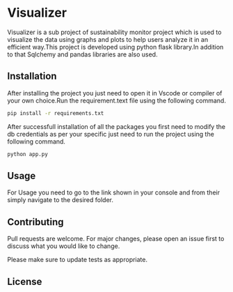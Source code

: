 # Visualizer

Visualizer is a sub project of sustainability monitor project which is used to  visualize the data using graphs and plots to help users analyze it in an efficient way.This project is developed using python flask library.In addition to that Sqlchemy and pandas libraries are also used.

## Installation

After installing the project you just need to open it in Vscode or compiler of your own choice.Run the requirement.text file using the following command.
```bash
pip install -r requirements.txt
```

After successfull installation of all the packages you first need to modify the db credentials as per your specific  just need to run the project using the following command.

```bash
python app.py
```


## Usage

For Usage you need to go to the link shown in your console and from their simply navigate to the desired folder.


## Contributing

Pull requests are welcome. For major changes, please open an issue first
to discuss what you would like to change.

Please make sure to update tests as appropriate.

## License
